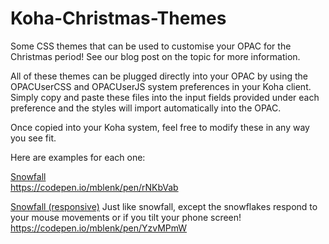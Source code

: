 # Koha-Christmas-Themes
Some CSS themes that can be used to customise your OPAC for the Christmas period! See our blog post on the topic for more information.

All of these themes can be plugged directly into your OPAC by using the OPACUserCSS and OPACUserJS system preferences in your Koha client. Simply copy and paste these files into the input fields provided under each preference and the styles will import automatically into the OPAC.

Once copied into your Koha system, feel free to modify these in any way you see fit.

Here are examples for each one:

<ins>Snowfall</ins><br />
https://codepen.io/mblenk/pen/rNKbVab

<ins>Snowfall (responsive)</ins>
Just like snowfall, except the snowflakes respond to your mouse movements or if you tilt your phone screen!<br />
https://codepen.io/mblenk/pen/YzvMPmW